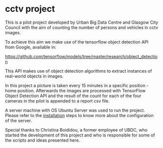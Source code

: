 # cctv project

This is a pilot project developed by Urban Big Data Centre and Glasgow City Council with the aim of counting the number of persons and vehicles in cctv images. 

To achieve this aim we make use of the tensorflow object detection API from Google, available in:

https://github.com/tensorflow/models/tree/master/research/object_detection

This API makes use of object detection algorithms to extract instances of real-world objects in images.

In this project a picture is taken every 15 minutes in a specific position - home position. Afterwards the images are processed with TensorFlow Object Detection API and the result of the count for each of the four cameras in the pilot is appended to a report csv file.

A server machine with OS Ubuntu Server was used to run the project. Please refer to the [installation](installation.md) steps to know more about the configuration of the server.

Special thanks to Christina Boididou, a former employee of UBDC, who started the development of this project and who is responsible for some of the scripts and ideas presented here.
